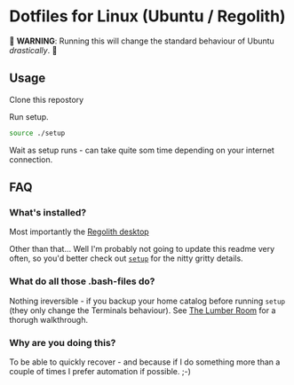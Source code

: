 # Dotfiles for Linux (Ubuntu / Regolith)

:rotating_light: **WARNING**: Running this will change the standard behaviour of Ubuntu *drastically*. :rotating_light:


## Usage

Clone this repostory

Run setup.

```bash
source ./setup
```

Wait as setup runs - can take quite som time depending on your internet connection.

## FAQ

### What's installed?

Most importantly the [Regolith desktop](https://regolith-linux.org/)

Other than that... Well I'm probably not going to update this readme very often, so you'd better check out  [`setup`](https://github.com/krejac/dotlinux/blob/master/setup) for the nitty gritty details. 

### What do all those .bash-files do?

Nothing ireversible - if you backup your home catalog before running `setup` (they only change the Terminals behaviour). See  [The Lumber Room](https://shreevatsa.wordpress.com/2008/03/30/zshbash-startup-files-loading-order-bashrc-zshrc-etc/) for a thorugh walkthrough.

### Why are you doing this?

To be able to quickly recover - and because if I do something more than a couple of times I prefer automation if possible. ;-)
